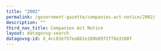 ```yaml
---
title: "2002"
permalink: /government-gazette/companies-act-notice/2002/
description: ""
third_nav_title: Companies Act Notice
layout: datagovsg-search
datagovsg-id: d_4cc83e757ea881e100b8972ff8e3108f
---
```

